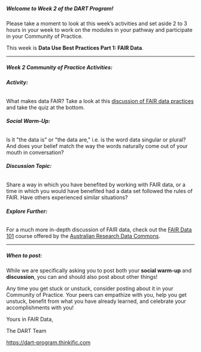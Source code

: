 ##### **Welcome to Week 2 of the DART Program!**

Please take a moment to look at this week’s activities and set aside 2 to 3 hours in your week to work on the modules in your pathway and participate in your Community of Practice. 

This week is **Data Use Best Practices Part 1: FAIR Data**.

---

##### **Week 2 Community of Practice Activities:**

###### **Activity:** 
What makes data FAIR? Take a look at this [discussion of FAIR data practices](http://www.fosteropenscience.eu/learning/assessing-the-fairness-of-data) and take the quiz at the bottom.  

###### **Social Warm-Up:** 
Is it "the data is" or "the data are," i.e. is the word data singular or plural? And does your belief match the way the words naturally come out of your mouth in conversation?

###### **Discussion Topic:** 
Share a way in which you have benefited by working with FAIR data, or a time in which you would have benefited had a data set followed the rules of FAIR. Have others experienced similar situations?

###### **Explore Further:**
For a much more in-depth discussion of FAIR data, check out the [FAIR Data 101](https://au-research.github.io/FAIR-data-101-training/) course offered by the [Australian Research Data Commons](https://ardc.edu.au).

---

##### **When to post:**

While we are specifically asking you to post both your **social warm-up** and **discussion**, you can and should also post about other things!

Any time you get stuck or unstuck, consider posting about it in your Community of Practice. Your peers can empathize with you, help you get unstuck, benefit from what you have already learned, and celebrate your accomplishments with you!

 Yours in FAIR Data, 

The DART Team

https://dart-program.thinkific.com
